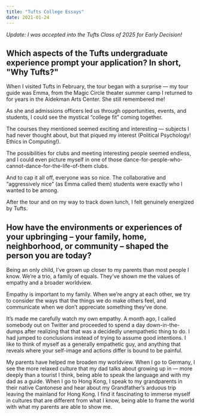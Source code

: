 ```yaml
---
title: "Tufts College Essays"
date: 2021-01-24
---
```

_Update: I was accepted into the Tufts Class of 2025 for Early Decision!_

## Which aspects of the Tufts undergraduate experience prompt your application? In short, "Why Tufts?"

When I visited Tufts in February, the tour began with a surprise — my tour guide was Emma, from the Magic Circle theater summer camp I returned to for years in the Aidekman Arts Center. She still remembered me!

As she and admissions officers led us through opportunities, events, and students, I could see the mystical “college fit” coming together.

The courses they mentioned seemed exciting and interesting — subjects I had never thought about, but that piqued my interest (Political Psychology! Ethics in Computing!).

The possibilities for clubs and meeting interesting people seemed endless, and I could even picture myself in one of those dance-for-people-who-cannot-dance-for-the-life-of-them clubs.

And to cap it all off, everyone was so nice. The collaborative and “aggressively nice” (as Emma called them) students were exactly who I wanted to be among.

After the tour and on my way to track down lunch, I felt genuinely energized by Tufts.


## How have the environments or experiences of your upbringing – your family, home, neighborhood, or community – shaped the person you are today?

Being an only child, I’ve grown up closer to my parents than most people I know. We’re a trio, a family of equals. They’ve shown me the values of empathy and a broader worldview.

Empathy is important to my family. When we’re angry at each other, we try to consider the ways that the things we do make others feel, and communicate when we don’t appreciate something they’ve done.

It’s made me carefully watch my own empathy. A month ago, I called somebody out on Twitter and proceeded to spend a day down-in-the-dumps after realizing that that was a decidedly unempathetic thing to do. I had jumped to conclusions instead of trying to assume good intentions. I like to think of myself as a generally empathetic guy, and anything that reveals where your self-image and actions differ is bound to be painful.

My parents have helped me broaden my worldview. When I go to Germany, I see the more relaxed culture that my dad talks about growing up in — more deeply than a tourist I think, being able to speak the language and with my dad as a guide. When I go to Hong Kong, I speak to my grandparents in their native Cantonese and hear about my Grandfather’s arduous trip leaving the mainland for Hong Kong. I find it fascinating to immerse myself in cultures that are different from what I know, being able to frame the world with what my parents are able to show me.